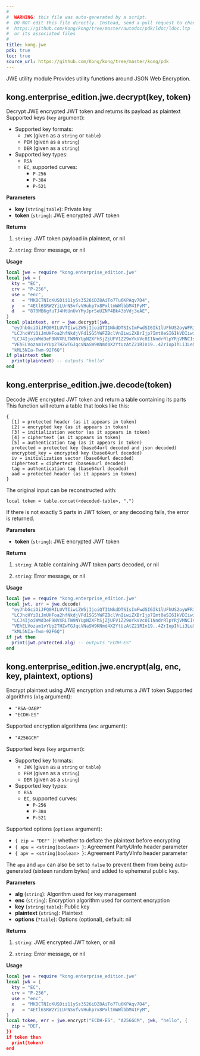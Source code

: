 ```yaml
---
#
#  WARNING: this file was auto-generated by a script.
#  DO NOT edit this file directly. Instead, send a pull request to change
#  https://github.com/Kong/kong/tree/master/autodoc/pdk/ldoc/ldoc.ltp
#  or its associated files
#
title: kong.jwe
pdk: true
toc: true
source_url: https://github.com/Kong/kong/tree/master/kong/pdk
---
```


JWE utility module  Provides utility functions around JSON Web Encryption.




## kong.enterprise_edition.jwe.decrypt(key, token)

Decrypt JWE encrypted JWT token and returns its payload as plaintext
 Supported keys (`key` argument):
 * Supported key formats:
   * `JWK` (given as a `string` or `table`)
   * `PEM` (given as a `string`)
   * `DER` (given as a `string`)
 * Supported key types:
   * `RSA`
   * `EC`, supported curves:
     * `P-256`
     * `P-384`
     * `P-521`

**Parameters**

* **key** (`string|table`):     Private key
* **token** (`string`):   JWE encrypted JWT token

**Returns**

1.  `string`:  JWT token payload in plaintext, or nil

1.  `string`:  Error message, or nil


**Usage**

``` lua
local jwe = require "kong.enterprise_edition.jwe"
local jwk = {
  kty = "EC",
  crv = "P-256",
  use = "enc",
  x   = "MKBCTNIcKUSDii11ySs3526iDZ8AiTo7Tu6KPAqv7D4",
  y   = "4Etl6SRW2YiLUrN5vfvVHuhp7x8PxltmWWlbbM4IFyM",
  d   = "870MB6gfuTJ4HtUnUvYMyJpr5eUZNP4Bk43bVdj3eAE",
}
local plaintext, err = jwe.decrypt(jwk,
  "eyJhbGciOiJFQ0RILUVTIiwiZW5jIjoiQTI1NkdDTSIsImFwdSI6Ik1lUFhUS2oyWFR1NUktYldUSFI2bXci" ..
  "LCJhcHYiOiJmUHFoa2hfNkdjVFd1SG5YWFZBclVnIiwiZXBrIjp7Imt0eSI6IkVDIiwiY3J2IjoiUC0yNTYi" ..
  "LCJ4IjoiWWd3eF9NVXRLTW9NYUpNZXFhSjZjUFV1Z29oYkVVc0I1NndrRlpYRjVMNCIsInkiOiIxaEYzYzlR" ..
  "VEhELVozam1vYUp2THZwTGJqcVNaSW9KNmd4X2YtUzAtZ21RIn19..4ZrIopIhLi3LeXyE.-Ke4ofA.MI5lT" ..
  "kML5NIa-Twm-92F6Q")
if plaintext then
  print(plaintext) -- outputs "hello"
end
```



## kong.enterprise_edition.jwe.decode(token)

Decode JWE encrypted JWT token and return a table containing its parts  This function will return a table that looks like this:
 ```
 {
   [1] = protected header (as it appears in token)
   [2] = encrypted key (as it appears in token)
   [3] = initialization vector (as it appears in token)
   [4] = ciphertext (as it appears in token)
   [5] = authentication tag (as it appears in token)
   protected = protected key (base64url decoded and json decoded)
   encrypted_key = encrypted key (base64url decoded)
   iv = initialization vector (base64url decoded)
   ciphertext = ciphertext (base64url decoded)
   tag = authentication tag (base64url decoded)
   aad = protected header (as it appears in token)
 }
 ```

 The original input can be reconstructed with:
 ```
 local token = table.concat(<decoded-table>, ".")
 ```

 If there is not exactly 5 parts in JWT token, or any decoding fails,
 the error is returned.


**Parameters**

* **token** (`string`):   JWE encrypted JWT token

**Returns**

1.  `string`:  A table containing JWT token parts decoded, or nil

1.  `string`:  Error message, or nil


**Usage**

``` lua
local jwe = require "kong.enterprise_edition.jwe"
local jwt, err = jwe.decode(
  "eyJhbGciOiJFQ0RILUVTIiwiZW5jIjoiQTI1NkdDTSIsImFwdSI6Ik1lUFhUS2oyWFR1NUktYldUSFI2bXci" ..
  "LCJhcHYiOiJmUHFoa2hfNkdjVFd1SG5YWFZBclVnIiwiZXBrIjp7Imt0eSI6IkVDIiwiY3J2IjoiUC0yNTYi" ..
  "LCJ4IjoiWWd3eF9NVXRLTW9NYUpNZXFhSjZjUFV1Z29oYkVVc0I1NndrRlpYRjVMNCIsInkiOiIxaEYzYzlR" ..
  "VEhELVozam1vYUp2THZwTGJqcVNaSW9KNmd4X2YtUzAtZ21RIn19..4ZrIopIhLi3LeXyE.-Ke4ofA.MI5lT" ..
  "kML5NIa-Twm-92F6Q")
if jwt then
  print(jwt.protected.alg) -- outputs "ECDH-ES"
end
```



## kong.enterprise_edition.jwe.encrypt(alg, enc, key, plaintext, options)

Encrypt plaintext using JWE encryption and returns a JWT token  Supported algorithms (`alg` argument):
 * `"RSA-OAEP"`
 * `"ECDH-ES"`

 Supported encryption algorithms (`enc` argument):
 * `"A256GCM"`

 Supported keys (`key` argument):
 * Supported key formats:
   * `JWK` (given as a `string` or `table`)
   * `PEM` (given as a `string`)
   * `DER` (given as a `string`)
 * Supported key types:
   * `RSA`
   * `EC`, supported curves:
     * `P-256`
     * `P-384`
     * `P-521`

 Supported options (`options` argument):
 * `{ zip = "DEF" }`: whether to deflate the plaintext before encrypting
 * `{ apu = <string|boolean> }`: Agreement PartyUInfo header parameter
 * `{ apv = <string|boolean> }`: Agreement PartyVInfo header parameter

 The `apu` and `apv` can also be set to `false` to prevent them from
 being auto-generated (sixteen random bytes) and added to ephemeral
 public key.


**Parameters**

* **alg** (`string`):         Algorithm used for key management
* **enc** (`string`):         Encryption algorithm used for content encryption
* **key** (`string|table`):         Public key
* **plaintext** (`string`):   Plaintext
* **options** (`?table`):     Options (optional), default: nil

**Returns**

1.  `string`:  JWE encrypted JWT token, or nil

1.  `string`:  Error message, or nil


**Usage**

``` lua
local jwe = require "kong.enterprise_edition.jwe"
local jwk = {
  kty = "EC",
  crv = "P-256",
  use = "enc",
  x   = "MKBCTNIcKUSDii11ySs3526iDZ8AiTo7Tu6KPAqv7D4",
  y   = "4Etl6SRW2YiLUrN5vfvVHuhp7x8PxltmWWlbbM4IFyM",
}
local token, err = jwe.encrypt("ECDH-ES", "A256GCM", jwk, "hello", {
  zip = "DEF,
})
if token then
  print(token)
end
```


